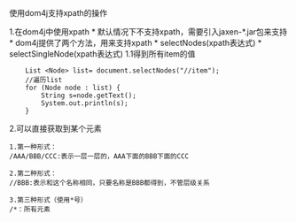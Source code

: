 使用dom4j支持xpath的操作

1.在dom4j中使用xpath
	* 默认情况下不支持xpath，需要引入jaxen-*.jar包来支持
	* dom4j提供了两个方法，用来支持xpath
		* selectNodes(xpath表达式)
		* selectSingleNode(xpath表达式)
1.1得到所有item的值

		List <Node> list= document.selectNodes("//item");
        //遍历list
		for (Node node : list) {
			String s=node.getText();
			System.out.println(s);
		}



2.可以直接获取到某个元素

	1.第一种形式：
	/AAA/BBB/CCC:表示一层一层的，AAA下面的BBB下面的CCC

	2.第二种形式：
	//BBB:表示和这个名称相同，只要名称是BBB都得到，不管层级关系

	3.第三种形式（使用*号）
	/*：所有元素
